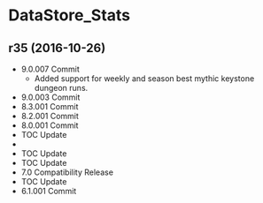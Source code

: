 # DataStore_Stats

## r35 (2016-10-26)

- 9.0.007 Commit  
    - Added support for weekly and season best mythic keystone dungeon runs.  
- 9.0.003 Commit  
- 8.3.001 Commit  
- 8.2.001 Commit  
- 8.0.001 Commit  
- TOC Update  
-   
- TOC Update  
- TOC Update  
- 7.0 Compatibility Release  
- TOC Update  
- 6.1.001 Commit  
